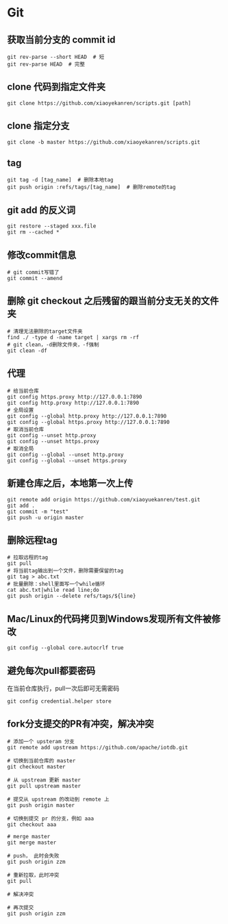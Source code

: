 # Git
## 获取当前分支的 commit id
``` shell
git rev-parse --short HEAD  # 短
git rev-parse HEAD  # 完整
```

## clone 代码到指定文件夹
``` shell
git clone https://github.com/xiaoyekanren/scripts.git [path]
```

## clone 指定分支
``` shell
git clone -b master https://github.com/xiaoyekanren/scripts.git
```

## tag
``` shell
git tag -d [tag_name]  # 删除本地tag
git push origin :refs/tags/[tag_name]  # 删除remote的tag
```

## git add 的反义词
``` shell
git restore --staged xxx.file
git rm --cached *
```

## 修改commit信息
``` shell
# git commit写错了
git commit --amend
```

## 删除 git checkout 之后残留的跟当前分支无关的文件夹
``` shell
# 清理无法删除的target文件夹
find ./ -type d -name target | xargs rm -rf
# git clean，-d删除文件夹，-f强制
git clean -df
```

## 代理
``` shell
# 给当前仓库
git config https.proxy http://127.0.0.1:7890
git config http.proxy http://127.0.0.1:7890
# 全局设置
git config --global http.proxy http://127.0.0.1:7890
git config --global https.proxy http://127.0.0.1:7890
# 取消当前仓库
git config --unset http.proxy
git config --unset https.proxy
# 取消全局
git config --global --unset http.proxy
git config --global --unset https.proxy
```

## 新建仓库之后，本地第一次上传
``` shell
git remote add origin https://github.com/xiaoyuekanren/test.git
git add .
git commit -m "test"
git push -u origin master
```

## 删除远程tag
``` shell
# 拉取远程的tag
git pull 
# 将当前tag输出到一个文件，删除需要保留的tag
git tag > abc.txt  
# 批量删除：shell里面写一个while循环
cat abc.txt|while read line;do
git push origin --delete refs/tags/${line}
```

## Mac/Linux的代码拷贝到Windows发现所有文件被修改
``` shell
git config --global core.autocrlf true
```

## 避免每次pull都要密码
在当前仓库执行，pull一次后即可无需密码   
``` shell
git config credential.helper store
```


## fork分支提交的PR有冲突，解决冲突

``` shell
# 添加一个 upsteram 分支
git remote add upstream https://github.com/apache/iotdb.git

# 切换到当前仓库的 master
git checkout master

# 从 upstream 更新 master
git pull upstream master

# 提交从 upstream 的改动到 remote 上
git push origin master

# 切换到提交 pr 的分支，例如 aaa
git checkout aaa

# merge master
git merge master

# push， 此时会失败
git push origin zzm

# 重新拉取，此时冲突
git pull

# 解决冲突

# 再次提交
git push origin zzm
```


